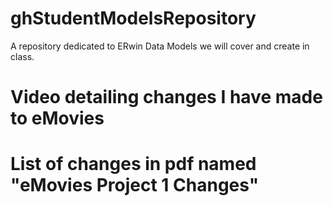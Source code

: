 # ghStudentModelsRepository
A repository dedicated to ERwin Data Models we will cover and create in class.
# Video detailing changes I have made to eMovies

# List of changes in pdf named "eMovies Project 1 Changes"

